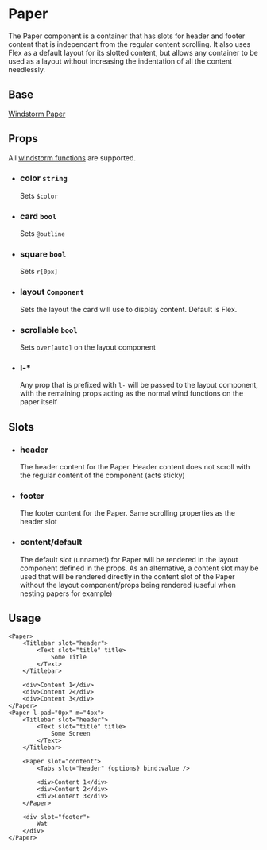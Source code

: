 # Paper

The Paper component is a container that has slots for header and footer
content that is independant from the regular content scrolling. It also uses
Flex as a default layout for its slotted content, but allows any container
to be used as a layout without increasing the indentation of all the content
needlessly.

## Base
[Windstorm Paper](https://axel669.github.io/lib.windstorm/#components-paper)

## Props
All [windstorm functions](https://axel669.github.io/lib.windstorm/#css-shorthands)
are supported.

- ### color `string`
    Sets `$color`
- ### card `bool`
    Sets `@outline`
- ### square `bool`
    Sets `r[0px]`
- ### layout `Component`
    Sets the layout the card will use to display content. Default is Flex.
- ### scrollable `bool`
    Sets `over[auto]` on the layout component
- ### l-*
    Any prop that is prefixed with `l-` will be passed to the layout
    component, with the remaining props acting as the normal wind functions
    on the paper itself

## Slots
- ### header
    The header content for the Paper. Header content does not scroll with
    the regular content of the component (acts sticky)
- ### footer
    The footer content for the Paper. Same scrolling properties as the
    header slot
- ### content/default
    The default slot (unnamed) for Paper will be rendered in the layout
    component defined in the props. As an alternative, a content slot may
    be used that will be rendered directly in the content slot of the Paper
    without the layout component/props being rendered (useful when nesting
    papers for example)

## Usage
```svelte
<Paper>
    <Titlebar slot="header">
        <Text slot="title" title>
            Some Title
        </Text>
    </Titlebar>

    <div>Content 1</div>
    <div>Content 2</div>
    <div>Content 3</div>
</Paper>
<Paper l-pad="0px" m="4px">
    <Titlebar slot="header">
        <Text slot="title" title>
            Some Screen
        </Text>
    </Titlebar>

    <Paper slot="content">
        <Tabs slot="header" {options} bind:value />

        <div>Content 1</div>
        <div>Content 2</div>
        <div>Content 3</div>
    </Paper>

    <div slot="footer">
        Wat
    </div>
</Paper>
```
